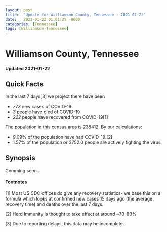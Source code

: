 ```yaml
---
layout: post
title:  "Update for Williamson County, Tennessee - 2021-01-22"
date:   2021-01-22 01:01:29 -0600
categories: [Tennessee]
tags: [Williamson-Tennessee]
---
```


# Williamson County, Tennessee
#### Updated 2021-01-22

## Quick Facts

In the last 7 days[3] we project there have been
- *773* new cases of COVID-19
- *3* people have died of COVID-19
- *222* people have recovered from COVID-19[1]

The population in this census area is 238412. By our calculations:
- 9.09% of the population have had COVID-19.[2]
- 1.57% of the population or 3752.0 people are actively fighting the virus.

## Synopsis

Comming soon...


#### Footnotes

[1] Most US CDC offices do give any recovery statistics- we base this on a formula which looks at confirmed new cases
15 days ago (the average recovery time) and deaths over the last 7 days.

[2] Herd Immunity is thought to take effect at around ~70-80%

[3] Due to reporting delays, this data may be incomplete.
 
    